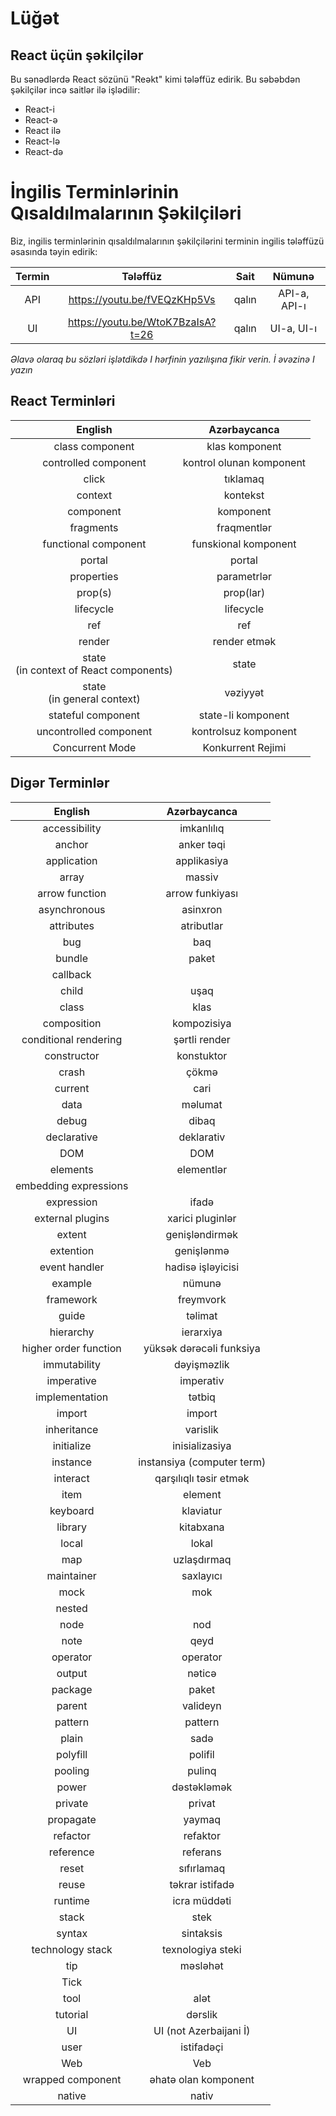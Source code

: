 # Lüğət

## React üçün şəkilçilər

Bu sənədlərdə React sözünü "Reəkt" kimi tələffüz edirik. Bu səbəbdən şəkilçilər incə saitlər ilə işlədilir:

- React-i
- React-ə
- React ilə
- React-lə
- React-də

# İngilis Terminlərinin Qısaldılmalarının Şəkilçiləri

Biz, ingilis terminlərinin qısaldılmalarının şəkilçilərini terminin ingilis tələffüzü əsasında təyin edirik:

| Termin | Tələffüz | Sait | Nümunə |
| :---: | :---: | :---: | :---: |
| API | https://youtu.be/fVEQzKHp5Vs | qalın | API-a, API-ı |
| UI | https://youtu.be/WtoK7BzaIsA?t=26 | qalın | UI-a, UI-ı |

*Əlavə olaraq bu sözləri işlətdikdə I hərfinin yazılışına fikir verin. İ əvəzinə I yazın*

## React Terminləri

| English | Azərbaycanca |
| :---: | :---:|
| class component | klas komponent |
| controlled component | kontrol olunan komponent |
| click | tıklamaq |
| context | kontekst |
| component | komponent |
| fragments | fraqmentlər |
| functional component | funskional komponent |
| portal | portal |
| properties | parametrlər |
| prop(s) | prop(lar) |
| lifecycle | lifecycle |
| ref | ref |
| render | render etmək | 
| state<br />(in context of React components) | state |
| state<br />(in general context) | vəziyyət | 
| stateful component | state-li komponent |
| uncontrolled component | kontrolsuz komponent |
| Concurrent Mode | Konkurrent Rejimi |

## Digər Terminlər

| English | Azərbaycanca |
| :---: | :---:|
| accessibility | imkanlılıq |
| anchor | anker təqi |
| application | applikasiya |
| array | massiv |
| arrow function | arrow funkiyası |
| asynchronous | asinxron |
| attributes | atributlar |
| bug | baq |
| bundle | paket |
| callback | | 
| child | uşaq |
| class | klas |
| composition | kompozisiya |
| conditional rendering | şərtli render |
| constructor | konstuktor |
| crash | çökmə |
| current | cari |
| data | məlumat |
| debug | dibaq |
| declarative | deklarativ |
| DOM | DOM |
| elements | elementlər |
| embedding expressions | |
| expression | ifadə |
| external plugins | xarici pluginlər  |
| extent | genişləndirmək  |
| extention | genişlənmə  |
| event handler | hadisə işləyicisi  |
| example | nümunə |
| framework | freymvork |
| guide | təlimat |
| hierarchy | ierarxiya |
| higher order function | yüksək dərəcəli funksiya |
| immutability | dəyişməzlik |
| imperative | imperativ |
| implementation | tətbiq |
| import | import |
| inheritance | varislik |
| initialize | inisializasiya |
| instance | instansiya (computer term) |
| interact | qarşılıqlı təsir etmək |
| item | element |
| keyboard | klaviatur |
| library | kitabxana |
| local | lokal |
| map | uzlaşdırmaq |
| maintainer | saxlayıcı |
| mock | mok |
| nested | |
| node | nod |
| note | qeyd |
| operator | operator |
| output | nəticə |
| package | paket |
| parent | valideyn |
| pattern | pattern |
| plain | sadə |
| polyfill | polifil |
| pooling | pulinq |
| power | dəstəkləmək |
| private | privat |
| propagate | yaymaq |
| refactor | refaktor |
| reference | referans |
| reset | sıfırlamaq |
| reuse | təkrar istifadə |
| runtime | icra müddəti |
| stack | stek |
| syntax | sintaksis |
| technology stack | texnologiya steki |
| tip | məsləhət |
| Tick |
| tool | alət |
| tutorial | dərslik |
| UI | UI (not Azerbaijani İ) |
| user | istifadəçi |
| Web | Veb |
| wrapped component | əhatə olan komponent |
| native | nativ |

